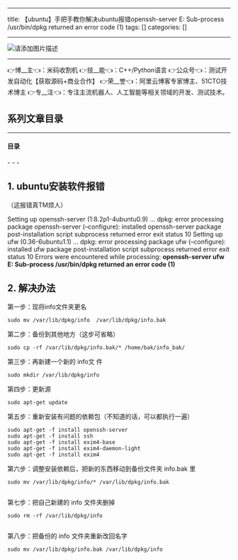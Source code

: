 
--- 
title:  【ubuntu】手把手教你解决ubuntu报错openssh-server E: Sub-process /usr/bin/dpkg returned an error code (1) 
tags: []
categories: [] 

---
>  
 <img src="https://img-blog.csdnimg.cn/6e2c8c7bccdc41cd911dc26a692693a2.jpeg" alt="请添加图片描述"> 
 <hr> 
 👉博__主👈：米码收割机 👉技__能👈：C++/Python语言 👉公众号👈：测试开发自动化【获取源码+商业合作】 👉荣__誉👈：阿里云博客专家博主、51CTO技术博主 👉专__注👈：专注主流机器人、人工智能等相关领域的开发、测试技术。 


>  
 <h2>系列文章目录</h2> 
 <hr> 
  
  
  <h4>目录</h4> 
  - - -  
  
  


## 1. ubuntu安装软件报错

（这报错真TM烦人）

>  
 Setting up openssh-server (1:8.2p1-4ubuntu0.9) … dpkg: error processing package openssh-server (–configure): installed openssh-server package post-installation script subprocess returned error exit status 10 Setting up ufw (0.36-6ubuntu1.1) … dpkg: error processing package ufw (–configure): installed ufw package post-installation script subprocess returned error exit status 10 Errors were encountered while processing: **openssh-server ufw** **E: Sub-process /usr/bin/dpkg returned an error code (1)** 


## 2. 解决办法

第一步：现将info文件夹更名

```
sudo mv /var/lib/dpkg/info  /var/lib/dpkg/info.bak

```

第二步：备份到其他地方（这步可省略）

```
sudo cp -rf /var/lib/dpkg/info.bak/* /home/bak/info_bak/

```

第三步：再新建一个新的 info文 件

```
sudo mkdir /var/lib/dpkg/info

```

第四步：更新源

```
sudo apt-get update

```

第五步：重新安装有问题的依赖包（不知道的话，可以都执行一遍）

```
sudo apt-get -f install openssh-server
sudo apt-get -f install ssh
sudo apt-get -f install exim4-base
sudo apt-get -f install exim4-daemon-light
sudo apt-get -f install exim4

```

第六步：调整安装依赖后，把新的东西移动到备份文件夹 info.bak 里

```
sudo mv /var/lib/dpkg/info/* /var/lib/dpkg/info.bak


```

第七步：把自己新建的 info 文件夹删掉

```
sudo rm -rf /var/lib/dpkg/info


```

第八步：把备份的 info 文件夹重新改回名字

```
sudo mv /var/lib/dpkg/info.bak /var/lib/dpkg/info


```
